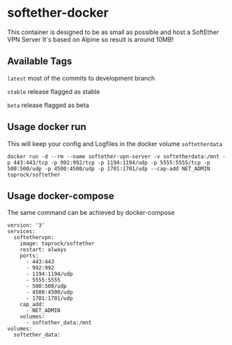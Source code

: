 # softether-docker

This container is designed to be as small as possible and host a SoftEther VPN Server
It´s based on Alpine so result is around 10MB!

Available Tags
---------
`latest` most of the commits to development branch

`stable` release flagged as stable

`beta` release flagged as beta

Usage docker run
--------

This will keep your config and Logfiles in the docker volume `softetherdata`

`docker run -d --rm --name softether-vpn-server -v softetherdata:/mnt -p 443:443/tcp -p 992:992/tcp -p 1194:1194/udp -p 5555:5555/tcp -p 500:500/udp -p 4500:4500/udp -p 1701:1701/udp --cap-add NET_ADMIN toprock/softether`

Usage docker-compose
--------
The same command can be achieved by docker-compose
```
version: '3'
services:
  softethervpn:
    image: toprock/softether
    restart: always
    ports:
      - 443:443
      - 992:992
      - 1194:1194/udp
      - 5555:5555
      - 500:500/udp
      - 4500:4500/udp
      - 1701:1701/udp
    cap_add:
      - NET_ADMIN
    volumes:
      - softether_data:/mnt
volumes:
  softether_data:
```